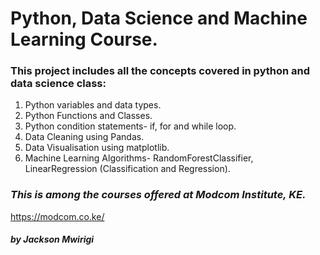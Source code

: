  
# Python, Data Science and Machine Learning Course.
### This project includes all the concepts covered in python and data science class: 
1. Python variables and data types.
2. Python Functions and Classes.
3. Python condition statements- if, for and while loop.
4. Data Cleaning using Pandas.
5. Data Visualisation using matplotlib.
6. Machine Learning Algorithms- RandomForestClassifier, LinearRegression (Classification and Regression).

### *This is among the courses offered at Modcom Institute, KE.*
<https://modcom.co.ke/>
#### *by Jackson Mwirigi*
